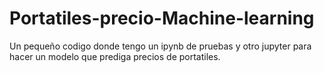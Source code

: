 # Portatiles-precio-Machine-learning
Un pequeño codigo donde tengo un ipynb de pruebas y otro jupyter para hacer un modelo que prediga precios de portatiles.
